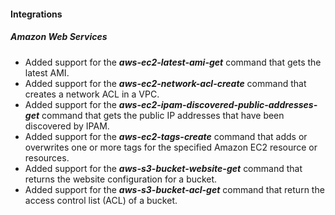 #### Integrations

##### Amazon Web Services

- Added support for the ***aws-ec2-latest-ami-get*** command that gets the latest AMI.
- Added support for the ***aws-ec2-network-acl-create*** command that creates a network ACL in a VPC.
- Added support for the ***aws-ec2-ipam-discovered-public-addresses-get*** command that gets the public IP addresses that have been discovered by IPAM.
- Added support for the ***aws-ec2-tags-create*** command that adds or overwrites one or more tags for the specified Amazon EC2 resource or resources.
- Added support for the ***aws-s3-bucket-website-get*** command that returns the website configuration for a bucket.
- Added support for the ***aws-s3-bucket-acl-get*** command that return the access control list (ACL) of a bucket.